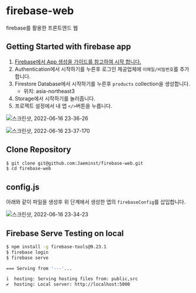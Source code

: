 # firebase-web
firebase를 활용한 프론트엔드 웹

## Getting Started with firebase app
1. [Firebase에서 App 생성을 가이드를 참고하여 시작 합니다.](https://firebase.google.com/docs/web/setup#create-firebase-project-and-app)
2. Authentication에서 시작하기를 누른후 로그인 제공업체에 `이메일/비밀번호`를 추가합니다. 
3. Firestore Database에서 시작하기를 누른후 `products` collection을 생성합니다.
   * 위치: asia-northeast3
4. Storage에서 시작하기를 눌러줍니다.
5. 프로젝트 설정에서 내 앱 `</>`버튼을 누릅니다.

![스크린샷, 2022-06-16 23-36-26](https://user-images.githubusercontent.com/99124279/174095747-572434f7-eef9-42c0-8de5-1b54a1bdedcb.png)

![스크린샷, 2022-06-16 23-37-170](https://user-images.githubusercontent.com/99124279/174095618-c62db848-4396-4084-a957-916c950f798b.png)


## Clone Repository

```bash
$ git clone git@github.com:Jaeminst/firebase-web.git
$ cd firebase-web
```

## config.js
아래와 같이 파일을 생성후 위 단계에서 생성한 앱의 `firebaseConfig`를 삽입합니다.

![스크린샷, 2022-06-16 23-34-23](https://user-images.githubusercontent.com/99124279/174093984-bac66aef-f320-48a4-8230-cfef260516c5.png)

## Firebase Serve Testing on local

```bash
$ npm install -g firebase-tools@9.23.1
$ firebase login
$ firebase serve

=== Serving from '---'...

i  hosting: Serving hosting files from: public,src
✔  hosting: Local server: http://localhost:5000
```
